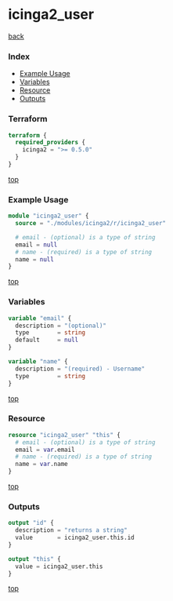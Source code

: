 # icinga2_user

[back](../icinga2.md)

### Index

- [Example Usage](#example-usage)
- [Variables](#variables)
- [Resource](#resource)
- [Outputs](#outputs)

### Terraform

```terraform
terraform {
  required_providers {
    icinga2 = ">= 0.5.0"
  }
}
```

[top](#index)

### Example Usage

```terraform
module "icinga2_user" {
  source = "./modules/icinga2/r/icinga2_user"

  # email - (optional) is a type of string
  email = null
  # name - (required) is a type of string
  name = null
}
```

[top](#index)

### Variables

```terraform
variable "email" {
  description = "(optional)"
  type        = string
  default     = null
}

variable "name" {
  description = "(required) - Username"
  type        = string
}
```

[top](#index)

### Resource

```terraform
resource "icinga2_user" "this" {
  # email - (optional) is a type of string
  email = var.email
  # name - (required) is a type of string
  name = var.name
}
```

[top](#index)

### Outputs

```terraform
output "id" {
  description = "returns a string"
  value       = icinga2_user.this.id
}

output "this" {
  value = icinga2_user.this
}
```

[top](#index)